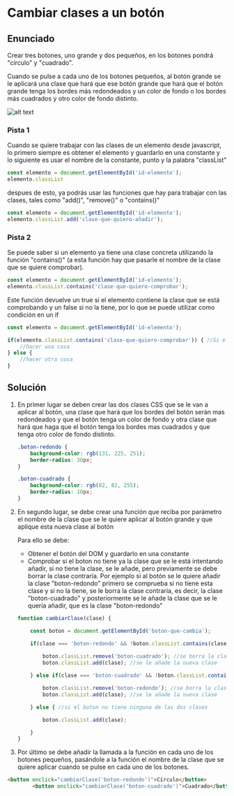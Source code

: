 # Cambiar clases a un botón

## Enunciado

Crear tres botones, uno grande y dos pequeños, en los botones pondrá "círculo" y "cuadrado".

Cuando se pulse a cada uno de los botones pequeños, al botón grande se le aplicará una clase que hará que ese botón grande que hará que el botón grande tenga los bordes más redondeados y un color de fondo o los bordes más cuadrados y otro color de fondo distinto.

![alt text](objetivo.gif "Objetivo a conseguir con el ejercicio")

### Pista 1

Cuando se quiere trabajar con las clases de un elemento desde javascript, lo primero siempre es obtener el elemento y guardarlo en una constante y lo siguiente es usar el nombre de la constante, punto y la palabra "classList"

```javascript
const elemento = document.getElementById('id-elemento');
elemento.classList
```

despues de esto, ya podrás usar las funciones que hay para trabajar con las clases, tales como "add()", "remove()" o "contains()"

```javascript
const elemento = document.getElementById('id-elemento');
elemento.classList.add('clase-que-quiero-añadir');
```

### Pista 2

Se puede saber si un elemento ya tiene una clase concreta utilizando la función "contains()" (a esta función hay que pasarle el nombre de la clase que se quiere comprobar).

```javascript
const elemento = document.getElementById('id-elemento');
elemento.classList.contains('clase-que-quiero-comprobar');
```

Este función devuelve un true si el elemento contiene la clase que se está comprobando y un false si no la tiene, por lo que se puede utilizar como condición en un if

```javascript
const elemento = document.getElementById('id-elemento');

if(elemento.classList.contains('clase-que-quiero-comprobar')) { //Si el elemento tiene la clase que quiero comprobar si tiene
    //hacer una cosa
} else {
    //hacer otra cosa
}
```

## Solución

1. En primer lugar se deben crear las dos clases CSS que se le van a aplicar al botón, una clase que hará que los bordes del botón serán mas redondeados y que el botón tenga un color de fondo y otra clase que hará que haga que el botón tenga los bordes mas cuadrados y que tenga otro color de fondo distinto.

    ```css
    .boton-redondo {
        background-color: rgb(131, 225, 251);
        border-radius: 30px;
    }

    .boton-cuadrado {
        background-color: rgb(82, 82, 255);
        border-radius: 10px;
    }
    ```

2. En segundo lugar, se debe crear una función que reciba por parámetro el nombre de la clase que se le quiere aplicar al botón grande y que aplique esta nueva clase al botón

    Para ello se debe:

    * Obtener el botón del DOM y guardarlo en una constante
    * Comprobar si el boton no tiene ya la clase que se le está intentando añadir, si no tiene la clase, se le añade, pero previamente se debe borrar la clase contraria. Por ejemplo si al botón se le quiere añadir la clase "boton-redondo" primero se comprueba si no tiene esta clase y si no la tiene, se le borra la clase contraria, es decir, la clase "boton-cuadrado" y posteriormente se le añade la clase que se le quería añadir, que es la clase "boton-redondo"

    ```javascript
    function cambiarClase(clase) {

        const boton = document.getElementById('boton-que-cambia');

        if(clase === 'boton-redondo' && !boton.classList.contains(clase)) { //si la clase que se quiere poner es 'boton-redondo' y el boton nno tiene esa clase
            
            boton.classList.remove('boton-cuadrado'); //se borra la clase contraria
            boton.classList.add(clase); //se le añade la nueva clase

        } else if(clase === 'boton-cuadrado' && !boton.classList.contains(clase)) {//si la clase que se quiere poner es 'boton-cuadrado' y el boton no tiene esa clase

            boton.classList.remove('boton-redondo'); //se borra la clase contraria
            boton.classList.add(clase); //se le añade la nueva clase

        } else { //si el boton no tiene ninguna de las dos clases

            boton.classList.add(clase);

        }   
    }
    ```

3. Por último se debe añadir la llamada a la función en cada uno de los botones pequeños, pasándole a la función el nombre de la clase que se quiere aplicar cuando se pulse en cada uno de los botones.

```html
<button onclick="cambiarClase('boton-redondo')">Círculo</button>
        <button onclick="cambiarClase('boton-cuadrado')">Cuadrado</button>
```
     